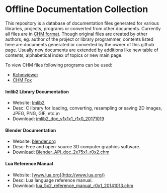 # Offline Documentation Collection

This repository is a database of documentation files generated for various libraries, projects, programs or converted from other documents.
Currently all files are in [CHM format](https://en.wikipedia.org/wiki/Microsoft_Compiled_HTML_Help).
Though original files are created by other authors, eg. author of the project or library programmer, contents listed here are documents generated or converted by the owner of this github page. Usually new documents are extended by additions like new table of contents, alphabetical index of topics or new main page.

To view CHM files following programs can be used:
- [Kchmviewer](http://www.ulduzsoft.com/kchmviewer)
- [CHM Fox](https://addons.mozilla.org/en-US/firefox/addon/chmfox/)

#### Imlib2 Library Documentation
+ Website: [Imlib2](https://docs.enlightenment.org/api/imlib2/html/)
+ Desc: C library for loading, converting, resampling or saving 2D images, JPEG, PNG, GIF, etc.\n
+ Download: [imlib2_doc_v1x1x1_r1x0_20171019](docs_001/imlib2_doc_v1x1x1_r1x0_20171019.chm)

#### Blender Documentation
+ Website: [blender.org](http://blender.org/)
+ Desc: Free and open-source 3D computer graphics software.
+ Download: [Blender_API_doc_2x75x1_r0x2.chm](docs_001/Blender_API_doc_2x75x1_r0x2.chm)

#### Lua Reference Manual
+ Website: [www.lua.org](http://www.lua.org/)
+ Desc: Lua language reference manual.
+ Download: [lua_5x2_reference_manual_r0x1_20141013.chm](docs_001/lua_5x2_reference_manual_r0x1_20141013.chm)
